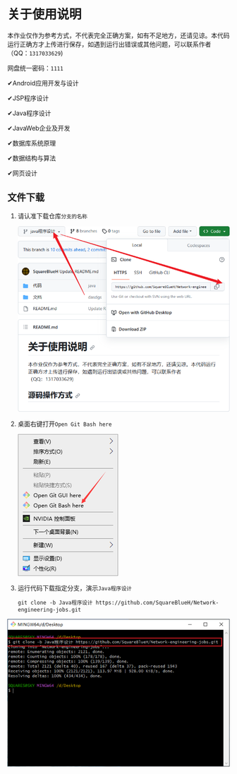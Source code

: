 # 关于使用说明
本作业仅作为参考方式，不代表完全正确方案，如有不足地方，还请见谅。本代码运行正确方才上传进行保存，如遇到运行出错误或其他问题，可以联系作者（QQ：`1317033629`)

网盘统一密码：`1111`

✔Android应用开发与设计

✔JSP程序设计

✔Java程序设计

✔JavaWeb企业及开发

✔数据库系统原理

✔数据结构与算法

✔网页设计

## 文件下载

1. 请认准下载仓库`分支的名称`

   ![image-20230921170541216](README.assets/image-20230921170541216.png)

2. 桌面右键打开`Open Git Bash here`

   ![image-20230921170658034](README.assets/image-20230921170658034.png)

3. 运行代码下载指定分支，演示`Java程序设计`

   ```
   git clone -b Java程序设计 https://github.com/SquareBlueH/Network-engineering-jobs.git
   ```
   
   

![image-20230924175352704](README.assets/image-20230924175352704.png)